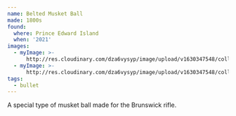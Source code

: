 ```yaml
---
name: Belted Musket Ball
made: 1800s
found:
  where: Prince Edward Island
  when: '2021'
images:
  - myImage: >-
      http://res.cloudinary.com/dza6vysyp/image/upload/v1630347548/collection/belted-musket-ball/4581C5BB-C718-446D-9A15-E7F97CB97D16_1_105_c_adobespark_tlnlg7.png
  - myImage: >-
      http://res.cloudinary.com/dza6vysyp/image/upload/v1630347548/collection/belted-musket-ball/3365B513-0014-43B6-B501-824CD1E8A4AD_1_105_c_adobespark_wxfe8j.png
tags:
  - bullet
---
```

A special type of musket ball made for the Brunswick rifle.
